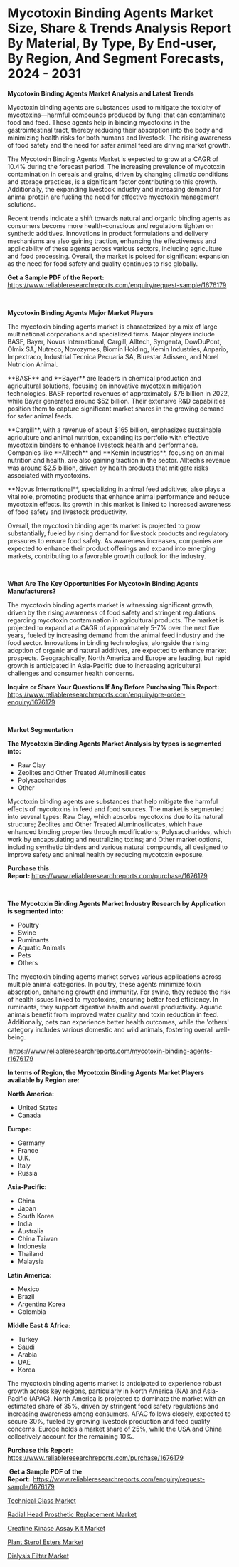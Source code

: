 <p><h1>Mycotoxin Binding Agents Market Size, Share & Trends Analysis Report By Material, By Type, By End-user, By Region, And Segment Forecasts, 2024 - 2031</h1></p><p><strong>Mycotoxin Binding Agents Market Analysis and Latest Trends</strong></p>
<p><p>Mycotoxin binding agents are substances used to mitigate the toxicity of mycotoxins—harmful compounds produced by fungi that can contaminate food and feed. These agents help in binding mycotoxins in the gastrointestinal tract, thereby reducing their absorption into the body and minimizing health risks for both humans and livestock. The rising awareness of food safety and the need for safer animal feed are driving market growth.</p><p>The Mycotoxin Binding Agents Market is expected to grow at a CAGR of 10.4% during the forecast period. The increasing prevalence of mycotoxin contamination in cereals and grains, driven by changing climatic conditions and storage practices, is a significant factor contributing to this growth. Additionally, the expanding livestock industry and increasing demand for animal protein are fueling the need for effective mycotoxin management solutions.</p><p>Recent trends indicate a shift towards natural and organic binding agents as consumers become more health-conscious and regulations tighten on synthetic additives. Innovations in product formulations and delivery mechanisms are also gaining traction, enhancing the effectiveness and applicability of these agents across various sectors, including agriculture and food processing. Overall, the market is poised for significant expansion as the need for food safety and quality continues to rise globally.</p></p>
<p><strong>Get a Sample PDF of the Report:&nbsp;</strong> <a href="https://www.reliableresearchreports.com/enquiry/request-sample/1676179?utm_campaign=13&utm_medium=2&utm_source=Github&utm_content=ia&utm_term=07112024&utm_id=mycotoxin-binding-agents">https://www.reliableresearchreports.com/enquiry/request-sample/1676179</a></p>
<p>&nbsp;</p>
<p><strong>Mycotoxin Binding Agents Major Market Players</strong></p>
<p><p>The mycotoxin binding agents market is characterized by a mix of large multinational corporations and specialized firms. Major players include BASF, Bayer, Novus International, Cargill, Alltech, Syngenta, DowDuPont, Olmix SA, Nutreco, Novozymes, Biomin Holding, Kemin Industries, Anpario, Impextraco, Industrial Tecnica Pecuaria SA, Bluestar Adisseo, and Norel Nutricion Animal.</p><p>**BASF** and **Bayer** are leaders in chemical production and agricultural solutions, focusing on innovative mycotoxin mitigation technologies. BASF reported revenues of approximately $78 billion in 2022, while Bayer generated around $52 billion. Their extensive R&D capabilities position them to capture significant market shares in the growing demand for safer animal feeds.</p><p>**Cargill**, with a revenue of about $165 billion, emphasizes sustainable agriculture and animal nutrition, expanding its portfolio with effective mycotoxin binders to enhance livestock health and performance. Companies like **Alltech** and **Kemin Industries**, focusing on animal nutrition and health, are also gaining traction in the sector. Alltech’s revenue was around $2.5 billion, driven by health products that mitigate risks associated with mycotoxins.</p><p>**Novus International**, specializing in animal feed additives, also plays a vital role, promoting products that enhance animal performance and reduce mycotoxin effects. Its growth in this market is linked to increased awareness of food safety and livestock productivity.</p><p>Overall, the mycotoxin binding agents market is projected to grow substantially, fueled by rising demand for livestock products and regulatory pressures to ensure food safety. As awareness increases, companies are expected to enhance their product offerings and expand into emerging markets, contributing to a favorable growth outlook for the industry.</p></p>
<p>&nbsp;</p>
<p><strong>What Are The Key Opportunities For Mycotoxin Binding Agents Manufacturers?</strong></p>
<p><p>The mycotoxin binding agents market is witnessing significant growth, driven by the rising awareness of food safety and stringent regulations regarding mycotoxin contamination in agricultural products. The market is projected to expand at a CAGR of approximately 5-7% over the next five years, fueled by increasing demand from the animal feed industry and the food sector. Innovations in binding technologies, alongside the rising adoption of organic and natural additives, are expected to enhance market prospects. Geographically, North America and Europe are leading, but rapid growth is anticipated in Asia-Pacific due to increasing agricultural challenges and consumer health concerns.</p></p>
<p><strong>Inquire or Share Your Questions If Any Before Purchasing This Report:</strong> <a href="https://www.reliableresearchreports.com/enquiry/pre-order-enquiry/1676179?utm_campaign=13&utm_medium=2&utm_source=Github&utm_content=ia&utm_term=07112024&utm_id=mycotoxin-binding-agents">https://www.reliableresearchreports.com/enquiry/pre-order-enquiry/1676179</a></p>
<p>&nbsp;</p>
<p><strong>Market Segmentation</strong></p>
<p><strong>The Mycotoxin Binding Agents Market Analysis by types is segmented into:</strong></p>
<p><ul><li>Raw Clay</li><li>Zeolites and Other Treated Aluminosilicates</li><li>Polysaccharides</li><li>Other</li></ul></p>
<p><p>Mycotoxin binding agents are substances that help mitigate the harmful effects of mycotoxins in feed and food sources. The market is segmented into several types: Raw Clay, which absorbs mycotoxins due to its natural structure; Zeolites and Other Treated Aluminosilicates, which have enhanced binding properties through modifications; Polysaccharides, which work by encapsulating and neutralizing toxins; and Other market options, including synthetic binders and various natural compounds, all designed to improve safety and animal health by reducing mycotoxin exposure.</p></p>
<p><strong>Purchase this Report:&nbsp;</strong><a href="https://www.reliableresearchreports.com/purchase/1676179?utm_campaign=13&utm_medium=2&utm_source=Github&utm_content=ia&utm_term=07112024&utm_id=mycotoxin-binding-agents">https://www.reliableresearchreports.com/purchase/1676179</a></p>
<p>&nbsp;</p>
<p><strong>The Mycotoxin Binding Agents Market Industry Research by Application is segmented into:</strong></p>
<p><ul><li>Poultry</li><li>Swine</li><li>Ruminants</li><li>Aquatic Animals</li><li>Pets</li><li>Others</li></ul></p>
<p><p>The mycotoxin binding agents market serves various applications across multiple animal categories. In poultry, these agents minimize toxin absorption, enhancing growth and immunity. For swine, they reduce the risk of health issues linked to mycotoxins, ensuring better feed efficiency. In ruminants, they support digestive health and overall productivity. Aquatic animals benefit from improved water quality and toxin reduction in feed. Additionally, pets can experience better health outcomes, while the 'others' category includes various domestic and wild animals, fostering overall well-being.</p></p>
<p><a href="https://www.reliableresearchreports.com/mycotoxin-binding-agents-r1676179?utm_campaign=13&utm_medium=2&utm_source=Github&utm_content=ia&utm_term=07112024&utm_id=mycotoxin-binding-agents">&nbsp;https://www.reliableresearchreports.com/mycotoxin-binding-agents-r1676179</a></p>
<p><strong>In terms of Region, the Mycotoxin Binding Agents Market Players available by Region are:</strong></p>
<p>
    <p> <strong> North America: </strong>
        <ul>
            <li>United States</li>
            <li>Canada</li>
        </ul>
        </p> 
    <p> <strong> Europe: </strong>
        <ul>
            <li>Germany</li>
            <li>France</li>
            <li>U.K.</li>
            <li>Italy</li>
            <li>Russia</li>
        </ul>
        </p> 
    <p> <strong> Asia-Pacific: </strong>
        <ul>
            <li>China</li>
            <li>Japan</li>
            <li>South Korea</li>
            <li>India</li>
            <li>Australia</li>
            <li>China Taiwan</li>
            <li>Indonesia</li>
            <li>Thailand</li>
            <li>Malaysia</li>
        </ul>
        </p> 
    <p> <strong> Latin America: </strong>
        <ul>
            <li>Mexico</li>
            <li>Brazil</li>
            <li>Argentina Korea</li>
            <li>Colombia</li>
        </ul>
        </p> 
    <p> <strong> Middle East & Africa: </strong>
        <ul>
            <li>Turkey</li>
            <li>Saudi</li>
            <li>Arabia</li>
            <li>UAE</li>
            <li>Korea</li>
        </ul>
    </p>
    </p>
<p><p>The mycotoxin binding agents market is anticipated to experience robust growth across key regions, particularly in North America (NA) and Asia-Pacific (APAC). North America is projected to dominate the market with an estimated share of 35%, driven by stringent food safety regulations and increasing awareness among consumers. APAC follows closely, expected to secure 30%, fueled by growing livestock production and feed quality concerns. Europe holds a market share of 25%, while the USA and China collectively account for the remaining 10%.</p></p>
<p><strong>Purchase this Report: </strong><a href="https://www.reliableresearchreports.com/purchase/1676179?utm_campaign=13&utm_medium=2&utm_source=Github&utm_content=ia&utm_term=07112024&utm_id=mycotoxin-binding-agents">https://www.reliableresearchreports.com/purchase/1676179</a></p>
<p>&nbsp;<strong>Get a Sample PDF of the Report:&nbsp;&nbsp;</strong><a href="https://www.reliableresearchreports.com/enquiry/request-sample/1676179?utm_campaign=13&utm_medium=2&utm_source=Github&utm_content=ia&utm_term=07112024&utm_id=mycotoxin-binding-agents">https://www.reliableresearchreports.com/enquiry/request-sample/1676179</a></p>
<p><strong></strong></p>
<p><p><a href="https://github.com/maniehilp9ib/Market-Research-Report-List-1/blob/main/technical-glass-market.md?utm_campaign=13&utm_medium=2&utm_source=Github&utm_content=ia&utm_term=07112024&utm_id=mycotoxin-binding-agents">Technical Glass Market</a></p><p><a href="https://issuu.com/reportprime-2/docs/radial-head-prosthetic-replacement-_eefc74c37b82b4?utm_campaign=13&utm_medium=2&utm_source=Github&utm_content=ia&utm_term=07112024&utm_id=mycotoxin-binding-agents">Radial Head Prosthetic Replacement Market</a></p><p><a href="https://issuu.com/reportprime-2/docs/creatine-kinase-assay-kit-market-si_0563eb8edc93bd?utm_campaign=13&utm_medium=2&utm_source=Github&utm_content=ia&utm_term=07112024&utm_id=mycotoxin-binding-agents">Creatine Kinase Assay Kit Market</a></p><p><a href="https://github.com/roydonhol47/Market-Research-Report-List-1/blob/main/plant-sterol-esters-market.md?utm_campaign=13&utm_medium=2&utm_source=Github&utm_content=ia&utm_term=07112024&utm_id=mycotoxin-binding-agents">Plant Sterol Esters Market</a></p><p><a href="https://issuu.com/reportprime-2/docs/dialysis-filter-market-size-2030.pp_f34d77ecb7d640?utm_campaign=13&utm_medium=2&utm_source=Github&utm_content=ia&utm_term=07112024&utm_id=mycotoxin-binding-agents">Dialysis Filter Market</a></p></p>